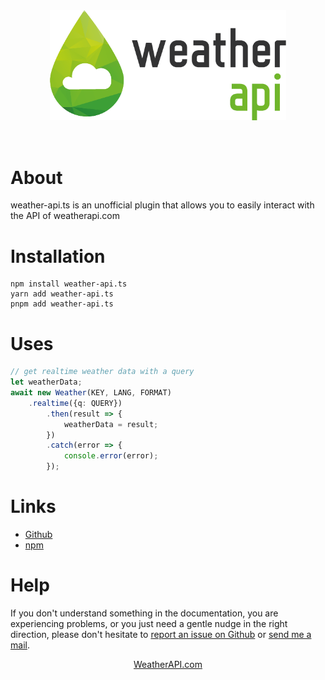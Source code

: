 <div align='center' style='align: center;'>
<a href="https://www.weatherapi.com/" title="Free Weather API"><img src='./public/weatherapi_logo.webp' alt="Weather data by WeatherAPI.com" border="0" style='width: 75%; margin: 32px'></a>
</div>

# About

weather-api.ts is an unofficial plugin that allows you to easily interact with the API of weatherapi.com

# Installation

```
npm install weather-api.ts
yarn add weather-api.ts
pnpm add weather-api.ts
```

# Uses

```ts
// get realtime weather data with a query
let weatherData;
await new Weather(KEY, LANG, FORMAT)
    .realtime({q: QUERY})
        .then(result => {
            weatherData = result;
        })
        .catch(error => {
            console.error(error);
        });
```


# Links

* <a href='https://github.com/Nathan-html/weather-api.js'>Github</a>
* <a href='https://www.npmjs.com/package/@luaft/weather-api.ts'>npm</a>

# Help

If you don't understand something in the documentation, you are experiencing problems, or you just need a gentle nudge in the right direction, please don't hesitate to <a href="https://github.com/Nathan-html/weather-api.js/issues/new" title="Free Weather API">report an issue on Github</a> or <a href="mailto:contact@nathan-flacher.com" title="Free Weather API">send me a mail</a>.

<p align='center' style='align: center;'>
<a href="https://www.weatherapi.com" title="Free Weather API">WeatherAPI.com</a>
</p>